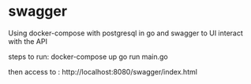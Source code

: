 # swagger
Using docker-compose with postgresql in go and swagger to UI interact with the API

steps to run:
docker-compose up
go run main.go

then access to :
http://localhost:8080/swagger/index.html

